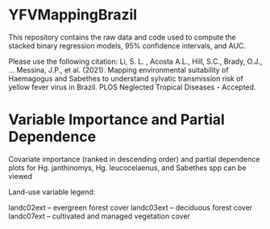 # YFVMappingBrazil
 
This repository contains the raw data and code used to compute the stacked binary regression models, 95% confidence intervals, and AUC. 

Please use the following citation:
Li, S. L. , Acosta A.L., Hill, S.C., Brady, O.J., ... Messina, J.P., et al. (2021). Mapping environmental suitability of Haemagogus and Sabethes to understand sylvatic transmission risk of yellow fever virus in Brazil. PLOS Neglected Tropical Diseases - Accepted.

# Variable Importance and Partial Dependence 

Covariate importance (ranked in descending order) and partial dependence plots for Hg. janthinomys, Hg. leucocelaenus, and Sabethes spp can be viewed

Land-use variable legend: 

landc02ext – evergreen forest cover
landc03ext – deciduous forest cover
landc07ext – cultivated and managed vegetation cover


